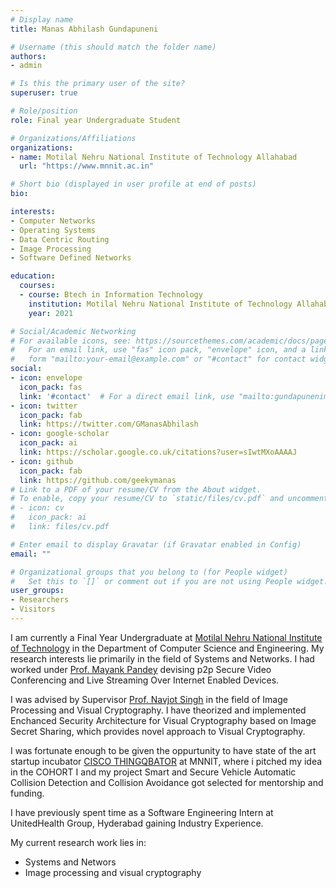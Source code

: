```yaml
---
# Display name
title: Manas Abhilash Gundapuneni

# Username (this should match the folder name)
authors:
- admin

# Is this the primary user of the site?
superuser: true

# Role/position
role: Final year Undergraduate Student

# Organizations/Affiliations
organizations:
- name: Motilal Nehru National Institute of Technology Allahabad
  url: "https://www.mnnit.ac.in"

# Short bio (displayed in user profile at end of posts)
bio: 

interests:
- Computer Networks
- Operating Systems
- Data Centric Routing
- Image Processing
- Software Defined Networks

education:
  courses:
  - course: Btech in Information Technology
    institution: Motilal Nehru National Institute of Technology Allahabad
    year: 2021

# Social/Academic Networking
# For available icons, see: https://sourcethemes.com/academic/docs/page-builder/#icons
#   For an email link, use "fas" icon pack, "envelope" icon, and a link in the
#   form "mailto:your-email@example.com" or "#contact" for contact widget.
social:
- icon: envelope
  icon_pack: fas
  link: '#contact'  # For a direct email link, use "mailto:gundapunenimanas@gmail.com".
- icon: twitter
  icon_pack: fab
  link: https://twitter.com/GManasAbhilash
- icon: google-scholar
  icon_pack: ai
  link: https://scholar.google.co.uk/citations?user=sIwtMXoAAAAJ
- icon: github
  icon_pack: fab
  link: https://github.com/geekymanas
# Link to a PDF of your resume/CV from the About widget.
# To enable, copy your resume/CV to `static/files/cv.pdf` and uncomment the lines below.
# - icon: cv
#   icon_pack: ai
#   link: files/cv.pdf

# Enter email to display Gravatar (if Gravatar enabled in Config)
email: ""

# Organizational groups that you belong to (for People widget)
#   Set this to `[]` or comment out if you are not using People widget.
user_groups:
- Researchers
- Visitors
---
```

I am currently a Final Year Undergraduate at <a href=https://mnnit.ac.in>Motilal Nehru National Institute of Technology</a> in the Department of Computer Science and Engineering. My research interests lie primarily in the field of Systems and Networks. I had worked under <a href=http://www.mnnit.ac.in/images/csedfp/mpandey/>Prof. Mayank Pandey</a> devising p2p Secure Video Conferencing and Live Streaming Over Internet Enabled Devices.

I was advised by Supervisor <a href=http://www.mnnit.ac.in/images/newstories/2020/csed/NAVJOT_SINGH_MNNIT_M20.pdf>Prof. Navjot Singh</a> in the field of Image Processing and Visual Cryptography. I have theorized and implemented Enchanced Security Architecture for Visual Cryptography based on Image Secret Sharing, which provides novel approach to Visual Cryptography.

I was fortunate enough to be given the oppurtunity to have state of the art startup incubator <a href=https://tqb.li2.in/thingqbator-mnnit>CISCO THINGQBATOR</a> at MNNIT, where i pitched my idea in the COHORT I and my project Smart and Secure Vehicle Automatic Collision Detection and Collision Avoidance got selected for mentorship and funding.

I have previously spent time as a Software Engineering Intern at UnitedHealth Group, Hyderabad gaining Industry Experience.

My current research work lies in:
- Systems and Networs
- Image processing and visual cryptography
